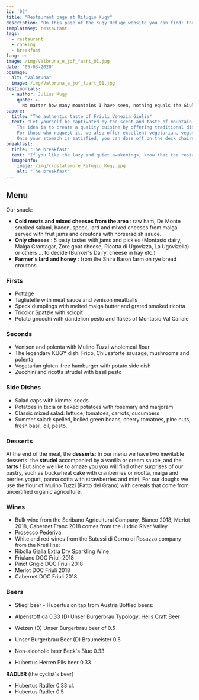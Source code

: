 ```yaml
---
id: '03'
title: "Restaurant page at Rifugio Kugy"
description: "On this page of the Kugy Refuge website you can find: the menu of our dishes, the offer of wines and beers."
templateKey: restaurant
tags:
  - restaurant
  - cooking
  - breakfast
lang: en
image: /img/Valbruna_e_jof_fuart_01.jpg
date: "05-03-2020"
bgImage:
  alt: "Valbruna"
  image: /img/Valbruna_e_jof_fuart_01.jpg
testimonials:
  - author: Julius Kugy
    quote: >-
      No matter how many mountains I have seen, nothing equals the Giulie. The dreams of youth created the homeland of my soul.
sapore:
  title: "The authentic taste of Friuli Venezia Giulia"
  text: "Let yourself be captivated by the scent and taste of mountain cuisine, relax in the garden or in our intimate dining room, savor our dishes characterized by the typicality of the territory and the love of those who prepare them.
    The idea is to create a quality cuisine by offering traditional dishes and seasonal dishes. In addition to the set menu, in fact, we will offer you winter specialties such as jota, autumn ones like plum dumplings or spring ones like wild herb and flower soup. From cheese appetizers to homemade desserts, from soups to dumplings, from game to vegetable side dishes, what we care about most is selecting the best ingredients.
    For those who request it, we also offer excellent vegetarian, vegan and gluten-free alternatives.
    Once your stomach is satisfied, you can doze off on the deck chairs or continue your journey along the many trails and cross-country ski tracks in the valley. You will always find us here waiting for you, perhaps at aperitif time, to drink a refreshing draft beer or sip a hugo spritz."
breakfast:
  title: "The breakfast"
  text: "If you like the lazy and quiet awakenings, know that the restaurant will remain open until late morning and expect to find coffee, cappuccinos, teas, juices and a variety of desserts including sweet braid, fluffy and simple four-quarter cakes with ancient grains, and who knows, sometimes even good homemade bread."
  imageInfo:
    image: /img/crostatamore_Rifugio_Kugy.jpg
    alt: "The breakfast"
---
```


## Menu

Our snack:
- **Cold meats and mixed cheeses from the area** : raw ham, De Monte smoked salami, bacon, speck, lard and mixed cheeses from malga served with fruit jams and croutons with horseradish sauce.
- **Only cheeses** : 5 tasty tastes with jams and pickles (Montasio dairy, Malga Grantagar, Zore goat cheese, Ricotta di Ugovizza, La Ugovizella) or others ... to decide (Bunker's Dairy, cheese in hay etc.)
- **Farmer's lard and honey** : from the Shira Baron farm on rye bread croutons.

### Firsts

- Pottage
- Tagliatelle with meat sauce and venison meatballs
- Speck dumplings with melted malga butter and grated smoked ricotta
- Tricolor Spatzle with sclopit
- Potato gnocchi with dandelion pesto and flakes of Montasio Val Canale

### Seconds

- Venison and polenta with Mulino Tuzzi wholemeal flour
- The legendary KUGY dish. Frico, Chiusaforte sausage, mushrooms and polenta
- Vegetarian gluten-free hamburger with potato side dish
- Zucchini and ricotta strudel with basil pesto

### Side Dishes

- Salad caps with kimmel seeds
- Potatoes in tecia or baked potatoes with rosemary and marjoram
- Classic mixed salad: lettuce, tomatoes, carrots, cucumbers
- Summer salad: spelled, boiled green beans, cherry tomatoes, pine nuts, fresh basil, oil, pesto.


### Desserts

At the end of the meal, the **desserts**:
In our menu we have two inevitable desserts: the **strudel** accompanied by a vanilla or cream sauce, and the **tarts** ! But since we like to amaze you you will find other surprises of our pastry, such as buckwheat cake with cranberries or ricotta, malga and berries yogurt, panna cotta with strawberries and mint, For our doughs we use the flour of Mulino Tuzzi (Patto del Grano) with cereals that come from uncertified organic agriculture.

### Wines

- Bulk wine from the Scribano Agricultural Company, Bianco 2018, Merlot 2018, Cabernet Franc 2018 comes from the Judrio River Valley
- Prosecco Pederiva
- White and red wines from the Butussi di Corno di Rosazzo company from the Kreti line:
- Ribolla Gialla Extra Dry Sparkling Wine
- Friulano DOC Friuli 2018
- Pinot Grigio DOC Friuli 2018
- Merlot DOC Friuli 2018
- Cabernet DOC Friuli 2018


### Beers

- Stiegl beer - Hubertus on tap from Austria
Bottled beers:
- Alpenstoff da 0,33 (D) Unser Burgerbrau Typology: Hells Craft Beer

- Weizen (D) Unser Burgerbrau beer of 0.5
- Unser Burgerbrau Beer (D) Braumeister 0.5
- Non-alcoholic beer Beck's Blue 0.33
- Hubertus Herren Pils beer 0.33


**RADLER** (the cyclist's beer)
- Hubertus Radler 0.33 cl.
- Hubertus Radler 0.5
